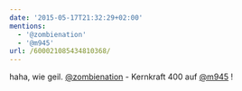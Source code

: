 ```yaml
---
date: '2015-05-17T21:32:29+02:00'
mentions:
  - '@zombienation'
  - '@m945'
url: /600021085434810368/
---
```

haha, wie geil. [@zombienation](https://twitter.com/@zombienation) - Kernkraft 400 auf [@m945](https://twitter.com/@m945) !

